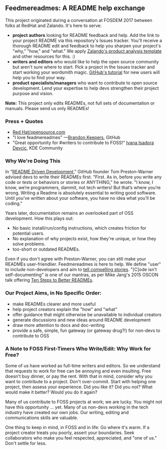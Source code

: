 ## Feedmereadmes: A README help exchange

This project originated during a conversation at FOSDEM 2017 between folks at RedHat and Zalando. It's here to serve:
- **project authors** looking for README feedback and help. Add the link to your project README via this repository's Issues tracker. You'll receive a thorough README edit and feedback to help you sharpen your project's "why," "how," and "what." We apply [Zalando's product analysis template](https://github.com/zalando/zalando-howto-open-source/blob/master/producttemplate.md) and other resources for this. :)
- **writers and editors** who would like to help the open source community but aren't sure where to start. Pick a project in the Issues tracker and start working your wordsmith magic. [GitHub's tutorial](https://help.github.com/articles/getting-started-with-writing-and-formatting-on-github/) for new users will help you to find your way. 
- **product specialists/managers** who want to contribute to open source development. Lend your expertise to help devs strengthen their project purpose and vision.

**Note:** This project only edits READMEs, not full sets of documentation or manuals. Please send us only READMEs!

### Press + Quotes
- [Red Hat/opensource.com](https://opensource.com/open-organization/17/6/documentation-feedmereadmes-project)
- "I love feadmereadmes" —[Brandon Keepers](https://twitter.com/bkeepers/status/880380207563145217), GitHub
- "Great opportunity for #writers to contribute to FOSS!" [Ivana Isadora Devcic](https://twitter.com/ivana_isadora/status/858416934836215810), KDE Community

### Why We're Doing This

In "[README Driven Development](http://tom.preston-werner.com/2010/08/23/readme-driven-development.html)," GitHub founder Tom Preston-Warner advised devs to write their READMEs first. "First. As in, before you write any code or tests or behaviors or stories or ANYTHING," he wrote. "I know, I know, we’re programmers, dammit, not tech writers! But that’s where you’re wrong. Writing a Readme is absolutely essential to writing good software. Until you’ve written about your software, you have no idea what you’ll be coding."

Years later, documentation remains an overlooked part of OSS development. How this plays out:
 - No basic install/run/config instructions, which creates friction for potential users.
 - No explanation of why projects exist, how they're unique, or how they solve problems.
 - too-short or outdated READMEs.
 
Even if you don't agree with Preston-Warner, you can still make your READMEs user-friendlier. Feedmereadmes is here to help. We define "user" to include non-developers and aim to [tell compelling stories](https://opensource.com/open-organization/17/1/repo-tells-a-story). "[C]ode isn't self-documenting" is one of our mantras, as per Mike Jang's 2015 OSCON talk offering [Ten Steps to Better READMEs](https://www.youtube.com/watch?v=PC05prd2usY).

### Our Project Aims, in No Specific Order:
- make READMEs clearer and more useful
- help project creators explain the "how" and "what"
- offer guidance that might otherwise be unavailable to individual creators
- generate discussions and new ideas around README development
- draw more attention to docs and doc-writing
- provide a safe, simple, fun gateway (or gateway drug?!) for non-devs to contribute to OSS

### A Note to FOSS First-Timers Who Write/Edit: Why Work for Free?
Some of us have worked as full-time writers and editors. So we understand that requests to work for free can be annoying and even insulting. Free doesn't buy dinner, or pay the rent. With that in mind, consider why you want to contribute to a project. Don't over-commit. Start with helping one project, then assess your experience. Did you like it? Did you not? What would make it better? Would you do it again?

Many of us contribute to FOSS projects at work; we are lucky. You might not have this opportunity ... yet. Many of us non-devs working in the tech industry have created our own jobs. Our writing, editing and communications skills are valuable.

One thing to keep in mind, in FOSS and in life: Go where it's warm. If a project creator treats you poorly, assert your boundaries. Seek collaborators who make you feel respected, appreciated, and "one of us." Don't settle for less.
